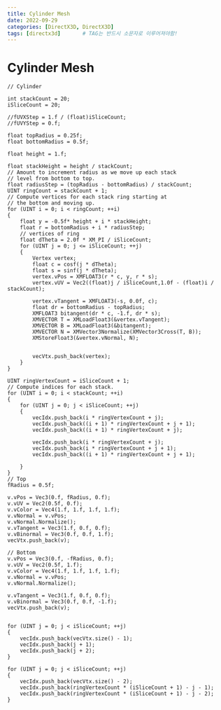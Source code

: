 ```yaml
---
title: Cylinder Mesh
date: 2022-09-29
categories: [DirectX3D, DirectX3D]
tags: [directx3d]		# TAG는 반드시 소문자로 이루어져야함!
---
```


Cylinder Mesh
===============

	// Cylinder

	int stackCount = 20;
	iSliceCount = 20;

	//fUVXStep = 1.f / (float)iSliceCount;
	//fUVYStep = 0.f;

	float topRadius = 0.25f;
	float bottomRadius = 0.5f;

	float height = 1.f;

	float stackHeight = height / stackCount;
	// Amount to increment radius as we move up each stack
	// level from bottom to top.
	float radiusStep = (topRadius - bottomRadius) / stackCount;
	UINT ringCount = stackCount + 1;
	// Compute vertices for each stack ring starting at
	// the bottom and moving up.
	for (UINT i = 0; i < ringCount; ++i)
	{
		float y = -0.5f* height + i * stackHeight;
		float r = bottomRadius + i * radiusStep;
		// vertices of ring
		float dTheta = 2.0f * XM_PI / iSliceCount;
		for (UINT j = 0; j <= iSliceCount; ++j)
		{
			Vertex vertex;
			float c = cosf(j * dTheta);
			float s = sinf(j * dTheta);
			vertex.vPos = XMFLOAT3(r * c, y, r * s);
			vertex.vUV = Vec2((float)j / iSliceCount,1.0f - (float)i / stackCount);

			vertex.vTangent = XMFLOAT3(-s, 0.0f, c);
			float dr = bottomRadius - topRadius;
			XMFLOAT3 bitangent(dr * c, -1.f, dr * s);
			XMVECTOR T = XMLoadFloat3(&vertex.vTangent);
			XMVECTOR B = XMLoadFloat3(&bitangent);
			XMVECTOR N = XMVector3Normalize(XMVector3Cross(T, B));
			XMStoreFloat3(&vertex.vNormal, N);


			vecVtx.push_back(vertex);
		}
	}

	UINT ringVertexCount = iSliceCount + 1;
	// Compute indices for each stack.
	for (UINT i = 0; i < stackCount; ++i)
	{
		for (UINT j = 0; j < iSliceCount; ++j)
		{
			vecIdx.push_back(i * ringVertexCount + j);
			vecIdx.push_back((i + 1) * ringVertexCount + j + 1);
			vecIdx.push_back((i + 1) * ringVertexCount + j);
			
			vecIdx.push_back(i * ringVertexCount + j);
			vecIdx.push_back(i * ringVertexCount + j + 1);
			vecIdx.push_back((i + 1) * ringVertexCount + j + 1);
			
		}
	}
	// Top
	fRadius = 0.5f;

	v.vPos = Vec3(0.f, fRadius, 0.f);
	v.vUV = Vec2(0.5f, 0.f);
	v.vColor = Vec4(1.f, 1.f, 1.f, 1.f);
	v.vNormal = v.vPos;
	v.vNormal.Normalize();
	v.vTangent = Vec3(1.f, 0.f, 0.f);
	v.vBinormal = Vec3(0.f, 0.f, 1.f);
	vecVtx.push_back(v);

	// Bottom
	v.vPos = Vec3(0.f, -fRadius, 0.f);
	v.vUV = Vec2(0.5f, 1.f);
	v.vColor = Vec4(1.f, 1.f, 1.f, 1.f);
	v.vNormal = v.vPos;
	v.vNormal.Normalize();

	v.vTangent = Vec3(1.f, 0.f, 0.f);
	v.vBinormal = Vec3(0.f, 0.f, -1.f);
	vecVtx.push_back(v);


	for (UINT j = 0; j < iSliceCount; ++j)
	{
		vecIdx.push_back(vecVtx.size() - 1);
		vecIdx.push_back(j + 1);
		vecIdx.push_back(j + 2);
	}

	for (UINT j = 0; j < iSliceCount; ++j)
	{
		vecIdx.push_back(vecVtx.size() - 2);
		vecIdx.push_back(ringVertexCount * (iSliceCount + 1) - j - 1);
		vecIdx.push_back(ringVertexCount * (iSliceCount + 1) - j - 2);
	}